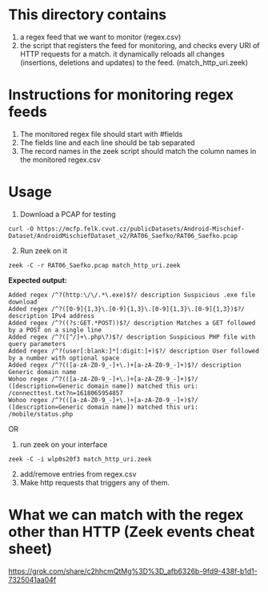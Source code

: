 # This directory contains
1. a regex feed that we want to monitor (regex.csv)
2. the script that registers the feed for monitoring, and checks every URI of HTTP requests for a match. it dynamically 
reloads all changes (insertions, deletions and updates) to the feed. (match_http_uri.zeek)

   

# Instructions for monitoring regex feeds

1. The monitored regex file should start with #fields
2. The fields line and each line should be tab separated
3. The record names in the zeek script should match the column names in the monitored regex.csv


# Usage

1. Download a PCAP for testing

```curl -O https://mcfp.felk.cvut.cz/publicDatasets/Android-Mischief-Dataset/AndroidMischiefDataset_v2/RAT06_Saefko/RAT06_Saefko.pcap```

2. Run zeek on it

```zeek -C -r RAT06_Saefko.pcap match_http_uri.zeek```


**Expected output:**
```commandline
Added regex /^?(http:\/\/.*\.exe)$?/ description Suspicious .exe file download
Added regex /^?([0-9]{1,3}\.[0-9]{1,3}\.[0-9]{1,3}\.[0-9]{1,3})$?/ description IPv4 address
Added regex /^?((?s:GET.*POST))$?/ description Matches a GET followed by a POST on a single line
Added regex /^?([^/]+\.php\?)$?/ description Suspicious PHP file with query parameters
Added regex /^?(user[:blank:]*[:digit:]+)$?/ description User followed by a number with optional space
Added regex /^?(([a-zA-Z0-9_-]+\.)+[a-zA-Z0-9_-]+)$?/ description Generic domain name
Wohoo regex /^?(([a-zA-Z0-9_-]+\.)+[a-zA-Z0-9_-]+)$?/ ([description=Generic domain name]) matched this uri: /connecttest.txt?n=1618065954857
Wohoo regex /^?(([a-zA-Z0-9_-]+\.)+[a-zA-Z0-9_-]+)$?/ ([description=Generic domain name]) matched this uri: /mobile/status.php
```

OR

1. run zeek on your interface

```zeek -C -i wlp0s20f3 match_http_uri.zeek ```

2. add/remove entries from regex.csv
3. Make http requests that triggers any of them.


# What we can match with the regex other than HTTP (Zeek events cheat sheet)

 https://grok.com/share/c2hhcmQtMg%3D%3D_afb6326b-9fd9-438f-b1d1-7325041aa04f 